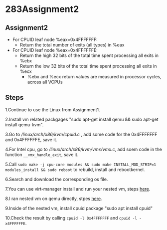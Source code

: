 # 283Assignment2

## Assignment2

- For CPUID leaf node %eax=0x4FFFFFFF:
  - Return the total number of exits (all types) in %eax
- For CPUID leaf node %eax=0x4FFFFFFE:
  - Return the high 32 bits of the total time spent processing all exits in %ebx
  - Return the low 32 bits of the total time spent processing all exits in %ecx
    - %ebx and %ecx return values are measured in processor cycles, across all VCPUs

## Steps

1.Continue to use the Linux from Assignment1.

2.Install vm related packgages "sudo apt-get install qemu && sudo apt-get install qemu-kvm".

3.Go to */linux/arch/x86/kvm/cpuid.c* , add some code for the 0x4FFFFFFF and 0x4FFFFFFE, save it.

4.For Intel cpu, go to */linux/arch/x86/kvm/vmx/vmx.c*, add soem code in the function `__vmx_handle_exit`, save it.

5.Call `sudo make -j cpu-core modules && sudo make INSTALL_MOD_STRIP=1 modules_install && sudo reboot` to rebuild, install and rebootkernel.

6.Search and download the corresponding os file.

7.You can use virt-manager install and run your nested vm, steps [here](https://www.how2shout.com/how-to/qemu-ubuntu-tutorial.html).

8.I ran nested vm on qemu directly, stpes [here](https://techpiezo.com/linux/setup-virtual-machine-using-qemu-in-ubuntu/).

9.Inside of the nested vm, install cpuid package "sudo apt install cpuid"

10.Check the result by calling `cpuid -l 0x4FFFFFFF` and `cpuid -l -x4FFFFFFE`.
